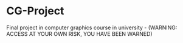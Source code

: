 # CG-Project
Final project in computer graphics course in university - (WARNING: ACCESS AT YOUR OWN RISK, YOU HAVE BEEN WARNED)


